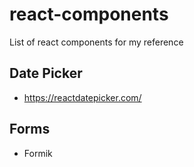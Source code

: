 # react-components
List of react components for my reference

## Date Picker
- https://reactdatepicker.com/

## Forms
- Formik

